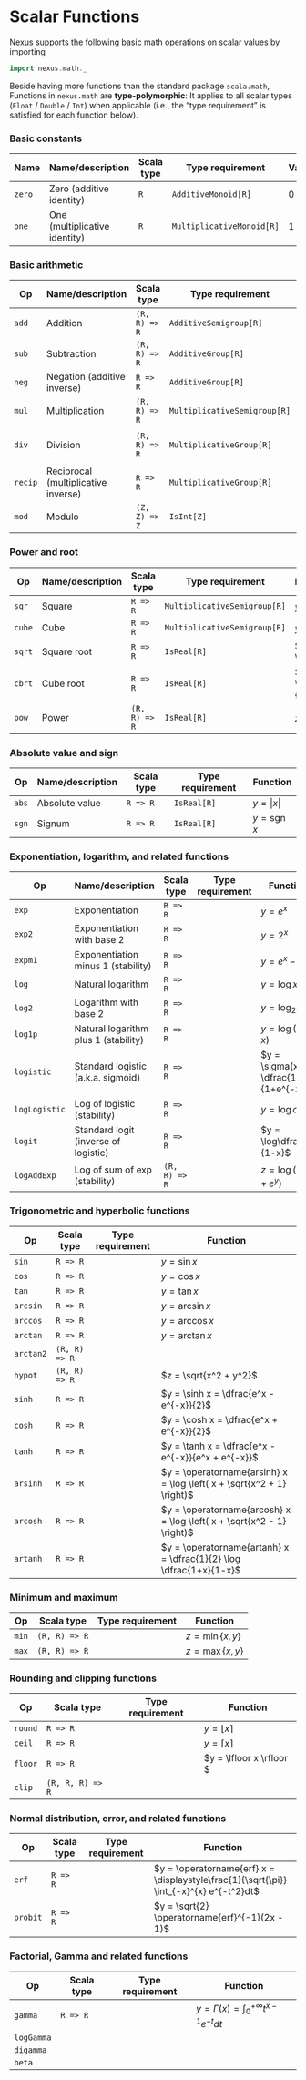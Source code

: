 # Scalar Functions

Nexus supports the following basic math operations on scalar values by importing 
```scala
import nexus.math._
```

Beside having more functions than the standard package `scala.math`, Functions in `nexus.math` are **type-polymorphic**: 
It applies to all scalar types (`Float` / `Double` / `Int`) when applicable 
(i.e., the “type requirement” is satisfied for each function below).

### Basic constants
| Name   | Name/description                    |  Scala type              | Type requirement             | Value   |
|--------|-------------------------------------|--------------------------|------------------------------|---------|
|`zero`  | Zero (additive identity)            |`R`                       | `AdditiveMonoid[R]`          |$0$     |
|`one`   | One (multiplicative identity)       |`R`                       | `MultiplicativeMonoid[R]`    |$1$     |

### Basic arithmetic

| Op     | Name/description                    |  Scala type              | Type requirement             | Function   |
|--------|-------------------------------------|--------------------------|------------------------------|------------|
|`add`   | Addition                            |`(R, R) => R`             | `AdditiveSemigroup[R]`       |$z = x + y$ |
|`sub`   | Subtraction                         |`(R, R) => R`             | `AdditiveGroup[R]`           |$z = x - y$ |
|`neg`   | Negation (additive inverse)         |`R => R`                  | `AdditiveGroup[R]`           |$y = -x$    |
|`mul`   | Multiplication                      |`(R, R) => R`             | `MultiplicativeSemigroup[R]` |$z = x \cdot y$ |
|`div`   | Division                            |`(R, R) => R`             | `MultiplicativeGroup[R]`     |$z = \dfrac{x}{y}$ |
|`recip` | Reciprocal (multiplicative inverse) |`R => R`                  | `MultiplicativeGroup[R]`     |$y = \dfrac{1}{x}$ |
|`mod`   | Modulo                              |`(Z, Z) => Z`             | `IsInt[Z]`                   |$z = x\operatorname{mod} y$ |

### Power and root
| Op        | Name/description        |  Scala type              | Type requirement             | Function   |
|-----------|-------------------------|--------------------------|------------------------------|------------|
|`sqr`      | Square                  |`R => R`                  | `MultiplicativeSemigroup[R]` |$y = x^2$   |
|`cube`     | Cube                    |`R => R`                  | `MultiplicativeSemigroup[R]` |$y = x^3$   |
|`sqrt`     | Square root             |`R => R`                  | `IsReal[R]`                  |$y = \sqrt{x}$ |
|`cbrt`     | Cube root               |`R => R`                  | `IsReal[R]`                  |$y = \sqrt[3]{x}$ |
|`pow`      | Power                   |`(R, R) => R`             | `IsReal[R]`                  |$z = x^y$ |


### Absolute value and sign
| Op        | Name/description     |  Scala type              | Type requirement     | Function   |
|-----------|----------------------|--------------------------|----------------------|------------|
|`abs`      | Absolute value       |`R => R`                  | `IsReal[R]`          |$y = \|x\|$   |
|`sgn`      | Signum               |`R => R`                  | `IsReal[R]`          |$y = \operatorname{sgn} x$ |

### Exponentiation, logarithm, and related functions
| Op        | Name/description                     |  Scala type              | Type requirement     | Function   |
|-----------|--------------------------------------|--------------------------|----------------------|------------|
|`exp`      | Exponentiation                       |`R => R`                  |                      |$y = e^x$   |
|`exp2`     | Exponentiation with base 2           |`R => R`                  |                      |$y = 2^x$   |
|`expm1`    | Exponentiation minus 1 (stability)   |`R => R`                  |                      |$y = e^x - 1$ |
|`log`      | Natural logarithm                    |`R => R`                  |                      |$y = \log x$ |
|`log2`     | Logarithm with base 2                |`R => R`                  |                      |$y = \log_2 x$ |
|`log1p`    | Natural logarithm plus 1 (stability) |`R => R`                  |                      |$y = \log(1 + x)$ |
|`logistic` | Standard logistic (a.k.a. sigmoid)   |`R => R`                  |                      |$y = \sigma(x) = \dfrac{1}{1+e^{-x}}$ |
|`logLogistic`| Log of logistic (stability)        |`R => R`                  |                      |$y = \log\sigma(x)$ | 
|`logit`    | Standard logit (inverse of logistic) |`R => R`                  |                      |$y = \log\dfrac{x}{1-x}$ |
|`logAddExp`| Log of sum of exp (stability)        |`(R, R) => R`             |                      |$z = \log(e^x + e^y)$ |

### Trigonometric and hyperbolic functions

| Op        |  Scala type              | Type requirement     | Function   |
|-----------|--------------------------|----------------------|------------|
|`sin`      |`R => R`                  |                      |$y = \sin x$   |
|`cos`      |`R => R`                  |                      |$y = \cos x$   |
|`tan`      |`R => R`                  |                      |$y = \tan x$ |
|`arcsin`   |`R => R`                  |                      |$y = \arcsin x$ |
|`arccos`   |`R => R`                  |                      |$y = \arccos x$ |
|`arctan`   |`R => R`                  |                      |$y = \arctan x$ |
|`arctan2`  |`(R, R) => R`             |                      | |
|`hypot`    |`(R, R) => R`             |                      |$z = \sqrt{x^2 + y^2}$ |
|`sinh`      |`R => R`                 |                      |$y = \sinh x = \dfrac{e^x - e^{-x}}{2}$   |
|`cosh`      |`R => R`                 |                      |$y = \cosh x = \dfrac{e^x + e^{-x}}{2}$   |
|`tanh`      |`R => R`                 |                      |$y = \tanh x = \dfrac{e^x - e^{-x}}{e^x + e^{-x}}$ |
|`arsinh`   |`R => R`                  |                      |$y = \operatorname{arsinh} x = \log \left( x + \sqrt{x^2 + 1} \right)$ |
|`arcosh`   |`R => R`                  |                      |$y = \operatorname{arcosh} x = \log \left( x + \sqrt{x^2 - 1} \right)$ |
|`artanh`   |`R => R`                  |                      |$y = \operatorname{artanh} x = \dfrac{1}{2} \log \dfrac{1+x}{1-x}$ |

### Minimum and maximum
| Op        |  Scala type              | Type requirement     | Function   |
|-----------|--------------------------|----------------------|------------|
|`min`      |`(R, R) => R`             |                      |$z = \min\{x, y\}$   |
|`max`      |`(R, R) => R`             |                      |$z = \max\{x, y\}$   |

### Rounding and clipping functions
| Op        |  Scala type              | Type requirement     | Function   |
|-----------|--------------------------|----------------------|------------|
|`round`    |`R => R`                  |                      |$y = \lfloor x \rceil$   |
|`ceil`     |`R => R`                  |                      |$y = \lceil x \rceil$   |
|`floor`    |`R => R`                  |                      |$y = \lfloor x \rfloor $ |
|`clip`     |`(R, R, R) => R`          |                      | |

### Normal distribution, error, and related functions
| Op        |  Scala type              | Type requirement     | Function   |
|-----------|--------------------------|----------------------|------------|
|`erf`      |`R => R`                  |                      |$y = \operatorname{erf} x = \displaystyle\frac{1}{\sqrt{\pi}} \int_{-x}^{x} e^{-t^2}dt$   |
|`probit`   |`R => R`                  |                      |$y = \sqrt{2} \operatorname{erf}^{-1}(2x - 1)$   |

### Factorial, Gamma and related functions
| Op        |  Scala type              | Type requirement     | Function   |
|-----------|--------------------------|----------------------|------------|
|`gamma`    |`R => R`                  |                      |$y = \Gamma(x) = \displaystyle \int_{0}^{+\infty} t^{x-1} e^{-t}dt$   |
|`logGamma` |
|`digamma`  |
|`beta`     |
